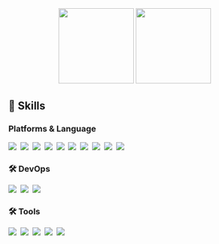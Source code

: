 <div align="center">
  <img src="https://github-readme-stats.vercel.app/api?username=YunYongJun&show_icons=true&theme=radical" style="height: 150px;"/>
  <img src="https://github-readme-stats.vercel.app/api/top-langs/?username=YunYongJun&layout=compact" style="height: 150px;"/>
</div>

<h2 align="left">💫 Skills </h3>
<h3 align="left"> Platforms & Language </h3> 
<div>
  <img src = "https://img.shields.io/badge/Java-ED8B00?style=for-the-badge&logo=openjdk&logoColor=white" />&nbsp
  <img src = "https://img.shields.io/badge/JavaScript-F7DF1E?style=for-the-badge&logo=JavaScript&logoColor=white" />&nbsp
  <img src = "https://img.shields.io/badge/Python-3776AB?style=for-the-badge&logo=Python&logoColor=white" />&nbsp
  <img src = "https://img.shields.io/badge/React-20232A?style=for-the-badge&logo=react&logoColor=61DAFB" />&nbsp
  <img src = "https://img.shields.io/badge/React Native-61DAFB?style=for-the-badge&logo=React&logoColor=black" />&nbsp
  <img src = "https://img.shields.io/badge/MySQL-4479A1?style=for-the-badge&logo=MySQL&logoColor=white" />&nbsp
  <img src = "https://img.shields.io/badge/MongoDB-47A248?style=for-the-badge&logo=MongoDB&logoColor=white" />&nbsp
  <img src = "https://img.shields.io/badge/Spring-6DB33F?style=for-the-badge&logo=spring&logoColor=white" />&nbsp
  <img src = "https://img.shields.io/badge/springboot-6DB33F?style=for-the-badge&logo=springboot&logoColor=white" />&nbsp
  <img src = "https://img.shields.io/badge/Node.js-339933?style=for-the-badge&logo=Node.js&logoColor=white" />&nbsp
</div>

<h3 align="left">🛠 DevOps </h3>
<div align="left">
  <img src = "https://img.shields.io/badge/git-F05033.svg?style=for-the-badge&logo=git&logoColor=white" />&nbsp
  <img src = "https://img.shields.io/badge/github-181717.svg?style=for-the-badge&logo=github&logoColor=white" />&nbsp
  <img src = "https://img.shields.io/badge/gradle-02303A?style=for-the-badge&logo=gradle&logoColor=white" />&nbsp
</div>

<h3 align="left">🛠 Tools </h3>
<div align="left">
  <img src = "https://img.shields.io/badge/Notion-F3F3F3.svg?style=for-the-badge&logo=notion&logoColor=black" />&nbsp
  <img src = "https://img.shields.io/badge/Postman-FF6C37?style=for-the-badge&logo=Postman&logoColor=white" />&nbsp
  <img src = "https://img.shields.io/badge/Anaconda-44A833?style=for-the-badge&logo=Anaconda&logoColor=white" />&nbsp
  <img src = "https://img.shields.io/badge/Visual%20Studio%20Code-007ACC.svg?&style=for-the-badge&logo=Visual%20Studio%20Code&logoColor=white" />&nbsp
  <img src = "https://img.shields.io/badge/Eclipse%20IDE-2C2255.svg?&style=for-the-badge&logo=Eclipse%20IDE&logoColor=white" />&nbsp
</div>


<!--
**YunYongJun/YunYongJun** is a ✨ _special_ ✨ repository because its `README.md` (this file) appears on your GitHub profile.

Here are some ideas to get you started:

- 🔭 I’m currently working on ...
- 🌱 I’m currently learning ...
- 👯 I’m looking to collaborate on ...
- 🤔 I’m looking for help with ...
- 💬 Ask me about ...
- 📫 How to reach me: ...
- 😄 Pronouns: ...
- ⚡ Fun fact: ...
-->

